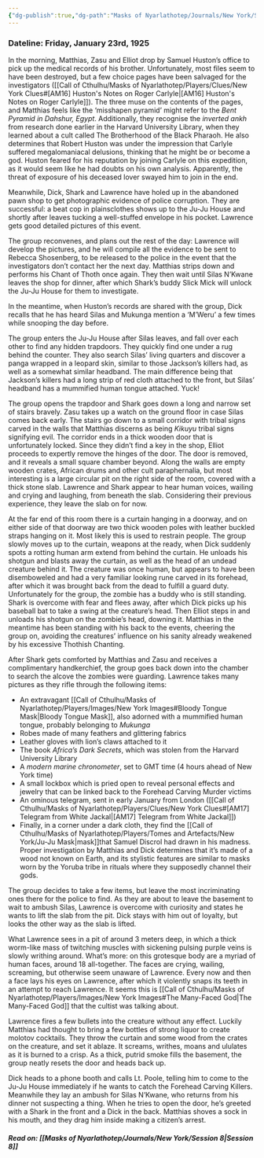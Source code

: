 ```yaml
---
{"dg-publish":true,"dg-path":"Masks of Nyarlathotep/Journals/New York/Session 7.md","permalink":"/masks-of-nyarlathotep/journals/new-york/session-7/","tags":["TTRPG/Games/MoN"]}
---
```


### Dateline: Friday, January 23rd, 1925
In the morning, Matthias, Zasu and Elliot drop by Samuel Huston’s office to pick up the medical records of his brother. Unfortunately, most files seem to have been destroyed, but a few choice pages have been salvaged for the investigators ([[Call of Cthulhu/Masks of Nyarlathotep/Players/Clues/New York Clues#[AM16] Huston's Notes on Roger Carlyle\|[AM16] Huston's Notes on Roger Carlyle]]). The three muse on the contents of the pages, and Matthias feels like the ‘misshapen pyramid’ might refer to the *Bent Pyramid in Dahshur, Egypt*. Additionally, they recognise the *inverted ankh* from research done earlier in the Harvard University Library, when they learned about a cult called The Brotherhood of the Black Pharaoh. He also determines that Robert Huston was under the impression that Carlyle suffered megalomaniacal delusions, thinking that he might be or become a god. Huston feared for his reputation by joining Carlyle on this expedition, as it would seem like he had doubts on his own analysis. Apparently, the threat of exposure of his deceased lover swayed him to join in the end.

Meanwhile, Dick, Shark and Lawrence have holed up in the abandoned pawn shop to get photographic evidence of police corruption. They are successful: a beat cop in plainsclothes shows up to the Ju-Ju House and shortly after leaves tucking a well-stuffed envelope in his pocket. Lawrence gets good detailed pictures of this event.

The group reconvenes, and plans out the rest of the day: Lawrence will develop the pictures, and he will compile all the evidence to be sent to Rebecca Shosenberg, to be released to the police in the event that the investigators don’t contact her the next day. Matthias strips down and performs his Chant of Thoth once again. They then wait until Silas N’Kwane leaves the shop for dinner, after which Shark’s buddy Slick Mick will unlock the Ju-Ju House for them to investigate.

In the meantime, when Huston’s records are shared with the group, Dick recalls that he has heard Silas and Mukunga mention a ‘M’Weru’ a few times while snooping the day before.

The group enters the Ju-Ju House after Silas leaves, and fall over each other to find any hidden trapdoors. They quickly find one under a rug behind the counter. They also search Silas’ living quarters and discover a panga wrapped in a leopard skin, similar to those Jackson’s killers had, as well as a somewhat similar headband. The main difference being that Jackson’s killers had a long strip of red cloth attached to the front, but Silas’ headband has a mummified human tongue attached. Yuck!

The group opens the trapdoor and Shark goes down a long and narrow set of stairs bravely. Zasu takes up a watch on the ground floor in case Silas comes back early. The stairs go down to a small corridor with tribal signs carved in the walls that Matthias discerns as being *Kikuyu* tribal signs signifying evil. The corridor ends in a thick wooden door that is unfortunately locked. Since they didn’t find a key in the shop, Elliot proceeds to expertly remove the hinges of the door. The door is removed, and it reveals a small square chamber beyond. Along the walls are empty wooden crates, African drums and other cult paraphernalia, but most interesting is a large circular pit on the right side of the room, covered with a thick stone slab. Lawrence and Shark appear to hear human voices, wailing and crying and laughing, from beneath the slab. Considering their previous experience, they leave the slab on for now.

At the far end of this room there is a curtain hanging in a doorway, and on either side of that doorway are two thick wooden poles with leather buckled straps hanging on it. Most likely this is used to restrain people. The group slowly moves up to the curtain, weapons at the ready, when Dick suddenly spots a rotting human arm extend from behind the curtain. He unloads his shotgun and blasts away the curtain, as well as the head of an undead creature behind it. The creature was once human, but appears to have been disemboweled and had a very familiar looking rune carved in its forehead, after which it was brought back from the dead to fulfill a guard duty. Unfortunately for the group, the zombie has a buddy who is still standing. Shark is overcome with fear and flees away, after which Dick picks up his baseball bat to take a swing at the creature’s head. Then Elliot steps in and unloads his shotgun on the zombie’s head, downing it. Matthias in the meantime has been standing with his back to the events, cheering the group on, avoiding the creatures’ influence on his sanity already weakened by his excessive Thothish Chanting.

After Shark gets comforted by Matthias and Zasu and receives a complimentary handkerchief, the group goes back down into the chamber to search the alcove the zombies were guarding. Lawrence takes many pictures as they rifle through the following items:

- An extravagant [[Call of Cthulhu/Masks of Nyarlathotep/Players/Images/New York Images#Bloody Tongue Mask\|Bloody Tongue Mask]], also adorned with a mummified human tongue, probably belonging to *Mukunga*
- Robes made of many feathers and glittering fabrics
- Leather gloves with lion’s claws attached to it
- The book *Africa’s Dark Secrets*, which was stolen from the Harvard University Library
- A *modern marine chronometer*, set to GMT time (4 hours ahead of New York time)
- A small lockbox which is pried open to reveal personal effects and jewelry that can be linked back to the Forehead Carving Murder victims
- An ominous telegram, sent in early January from London ([[Call of Cthulhu/Masks of Nyarlathotep/Players/Clues/New York Clues#[AM17] Telegram from White Jackal\|[AM17] Telegram from White Jackal]])
- Finally, in a corner under a dark cloth, they find the [[Call of Cthulhu/Masks of Nyarlathotep/Players/Tomes and Artefacts/New York/Ju-Ju Mask\|mask]]that Samuel Discrol had drawn in his madness. Proper investigation by Matthias and Dick determines that it’s made of a wood not known on Earth, and its stylistic features are similar to masks worn by the Yoruba tribe in rituals where they supposedly channel their gods.

The group decides to take a few items, but leave the most incriminating ones there for the police to find. As they are about to leave the basement to wait to ambush Silas, Lawrence is overcome with curiosity and states he wants to lift the slab from the pit. Dick stays with him out of loyalty, but looks the other way as the slab is lifted.

What Lawrence sees in a pit of around 3 meters deep, in which a thick worm-like mass of twitching muscles with sickening pulsing purple veins is slowly writhing around. What’s more: on this grotesque body are a myriad of human faces, around 18 all-together. The faces are crying, wailing, screaming, but otherwise seem unaware of Lawrence. Every now and then a face lays his eyes on Lawrence, after which it violently snaps its teeth in an attempt to reach Lawrence. It seems this is [[Call of Cthulhu/Masks of Nyarlathotep/Players/Images/New York Images#The Many-Faced God\|The Many-Faced God]] that the cultist was talking about. 

Lawrence fires a few bullets into the creature without any effect. Luckily Matthias had thought to bring a few bottles of strong liquor to create molotov cocktails. They throw the curtain and some wood from the crates on the creature, and set it ablaze. It screams, writhes, moans and ululates as it is burned to a crisp. As a thick, putrid smoke fills the basement, the group neatly resets the door and heads back up.

Dick heads to a phone booth and calls Lt. Poole, telling him to come to the Ju-Ju House immediately if he wants to catch the Forehead Carving Killers. Meanwhile they lay an ambush for Silas N’Kwane, who returns from his dinner not suspecting a thing. When he tries to open the door, he’s greeted with a Shark in the front and a Dick in the back. Matthias shoves a sock in his mouth, and they drag him inside making a citizen’s arrest.

##### Read on: [[Masks of Nyarlathotep/Journals/New York/Session 8\|Session 8]]